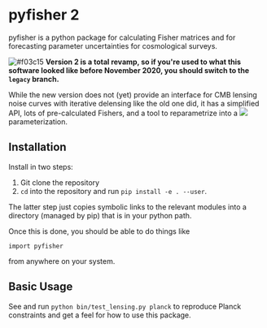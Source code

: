 # pyfisher 2

pyfisher is a python package for calculating Fisher matrices and for forecasting parameter uncertainties for cosmological surveys.

![#f03c15](https://via.placeholder.com/15/f03c15/000000?text=+)  **Version 2 is a total revamp, so if you're used to what this software looked like before November 2020, you should switch to the `legacy` branch.** 

While the new version does not (yet) provide an interface for CMB lensing noise curves with iterative
delensing like the old one did, it has a simplified API, lots of pre-calculated Fishers, and a tool to reparametrize into a <img src="https://render.githubusercontent.com/render/math?math=\sigma_8">  parameterization.


## Installation

Install in two steps:

1. Git clone the repository
2. `cd` into the repository and run `pip install -e . --user`.

The latter step just copies symbolic links to the relevant modules into a directory (managed by pip) that is in your python path.

Once this is done, you should be able to do things like

``
import pyfisher
``

from anywhere on your system.


## Basic Usage

See and run `python bin/test_lensing.py planck` to reproduce Planck constraints and get a feel for how to use this package.

